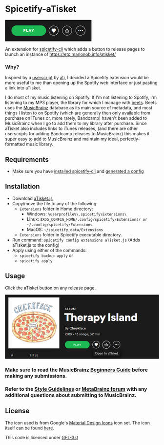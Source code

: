 # Spicetify-aTisket
![aTisket Button](https://github.com/paperSpock/spicetify-aTisket/raw/master/aTisket-screenshot1.png)

An extension for [spicetify-cli](https://github.com/khanhas/spicetify-cli) which adds a button to release pages to launch an   instance of https://etc.marlonob.info/atisket/

### Why?
Inspired by a [userscript](https://github.com/atj/userscripts/blob/master/spotify_atisket_link.user.js) by [atj](https://github.com/atj), I decided a Spicetify extension would be more useful to me than opening up the Spotify web interface or just pasting a link into aTisket.

I do most of my music listening on Spotify. If I'm not listening to Spotify, I'm listening to my MP3 player, the library for which I manage with [beets](https://github.com/beetbox/beets). Beets uses the [MusicBrainz](https://musicbrainz.org/) database as its main source of metadata, and most things I listen to on Spotify (which are generally then only available from purchase on iTunes or, more rarely, Bandcamp) haven't been added to MusicBrainz when I go to add them to my library after purchase.  Since aTisket also includes links to iTunes releases, (and there are other userscripts for adding Bandcamp releases to MusicBrainz) this makes it super easy to add to MusicBrainz and maintain my ideal, perfectly-formatted music library.

## Requirements
- Make sure you have [installed spicetify-cli](https://github.com/khanhas/spicetify-cli/wiki/Installation) and [generated a config](https://github.com/khanhas/spicetify-cli/wiki/Basic-Usage)

## Installation
- Download [aTisket.js](https://github.com/paperSpock/spicetify-aTisket/raw/master/aTisket.js)
- Copy/move the file to any of the following:
  - `Extensions` folder in Home directory:
    - Windows: `%userprofile%\.spicetify\Extensions\`
    - Linux: `$XDG_CONFIG_HOME/.config/spicetify/Extensions/ or ~/.config/spicetify/Extensions`
    - MacOS: `~/spicetify_data/Extensions`
  - `Extensions` folder in Spicetify executable directory.
- Run command: `spicetify config extensions aTisket.js` (Adds aTisket.js to the config)
- Apply using either of the commands:
  - `spicetify backup apply`
  or
  - `spicetify apply`

## Usage
Click the aTisket button on any release page.

![aTisket Screenshot](https://github.com/paperSpock/spicetify-aTisket/raw/master/aTisket-screenshot2.png)

### Make sure to read the MusicBrainz **[Beginners Guide](https://musicbrainz.org/doc/Beginners_Guide)** before making any submissions. 

### Refer to the **[Style Guidelines](https://musicbrainz.org/doc/Style)** or **[MetaBrainz forum](https://community.metabrainz.org/)** with any additional questions about submitting to MusicBrainz.

## License

The icon used is from Google's [Material Design Icons](https://github.com/google/material-design-icons) icon set. The icon itself can be found [here](https://github.com/google/material-design-icons/blob/master/src/action/shopping_basket/materialiconsoutlined/24px.svg).

This code is licensed under [GPL-3.0](https://github.com/paperSpock/Spicetify-aTisket/blob/master/LICENSE)